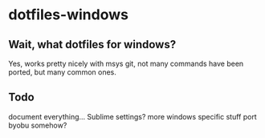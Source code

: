 

# dotfiles-windows


## Wait, what dotfiles for windows?
Yes,  works pretty nicely with msys git,  not many commands have been ported, but many common ones.


## Todo
document everything...
Sublime settings?
more windows specific stuff
port byobu somehow?